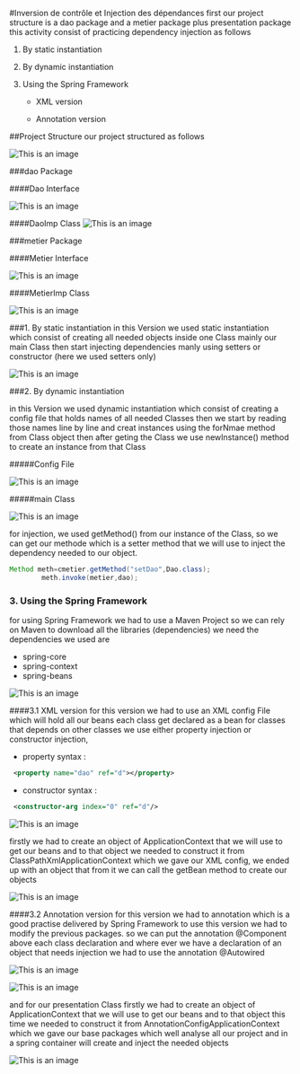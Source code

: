 #Inversion de contrôle et Injection des dépendances 
first our project structure is a dao package and a metier package plus presentation package
this activity consist of practicing dependency injection as follows 
1. By static instantiation
2. By dynamic instantiation
3. Using the Spring Framework

   - XML version

   - Annotation version
   
##Project Structure
our project structured as follows

![This is an image](Images/1.PNG)


###dao Package

####Dao Interface

![This is an image](Images/2.PNG)

####DaoImp Class
![This is an image](Images/3.PNG)

###metier Package

####Metier Interface

![This is an image](Images/4.PNG)

####MetierImp Class

![This is an image](Images/5.PNG)

###1. By static instantiation
in this Version we used static instantiation which consist of creating all needed objects
inside one Class mainly our main Class then start injecting dependencies manly
using setters or constructor (here we used setters only)

![This is an image](Images/6.PNG)


###2. By dynamic instantiation

in this Version we used dynamic instantiation which consist of creating a config file
that holds names of all needed Classes then we start by reading those names line
by line and creat instances using the forNmae method from Class object
then after geting the Class we use newInstance() method to create an instance 
from that Class

#####Config File

![This is an image](Images/7.PNG)

#####main Class 

![This is an image](Images/8.PNG)

for injection, we used getMethod() from our instance of the Class, so we can get our
methode which is a setter method that we will use to inject the dependency needed
to our object.

```java
Method meth=cmetier.getMethod("setDao",Dao.class);
        meth.invoke(metier,dao);
```

### 3. Using the Spring Framework
for using Spring Framework we had to use a Maven Project so we can rely on Maven 
to download all the libraries (dependencies) we need
the dependencies we used are 

- spring-core
- spring-context
- spring-beans


![This is an image](Images/9.PNG)

####3.1 XML version
for this version we had to use an XML config File which will hold all our beans
each class get declared as a bean 
for classes that depends on other classes we use either property injection or 
constructor injection,
- property syntax :


```XML
 <property name="dao" ref="d"></property>
```

- constructor syntax :

```XML
 <constructor-arg index="0" ref="d"/>
```


![This is an image](Images/10.PNG)

firstly we had to create an object of ApplicationContext that we will use to
get our beans
and to that object we needed to construct it from ClassPathXmlApplicationContext
which we gave our XML config, we ended up with an object that from it we can call 
the getBean method to create our objects

![This is an image](Images/11.PNG)

####3.2 Annotation version
for this version we had to annotation which is a good practise delivered by Spring Framework
to use this version we had to modify the previous packages.
so we can put the annotation @Component above each class declaration
and where ever we have a declaration of an object that needs injection
we had to use the annotation @Autowired

![This is an image](Images/12.PNG)

![This is an image](Images/13.PNG)

and for our presentation Class
firstly we had to create an object of ApplicationContext that we will use to
get our beans
and to that object this time we needed to construct it from AnnotationConfigApplicationContext
which we gave our base packages
which well analyse all our project and in a spring container will 
create and inject the needed objects

![This is an image](Images/14.PNG)





